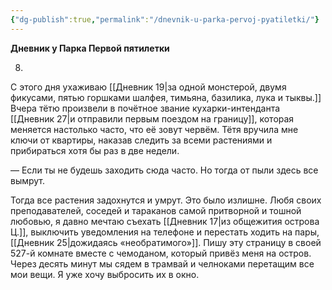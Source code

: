 ```yaml
---
{"dg-publish":true,"permalink":"/dnevnik-u-parka-pervoj-pyatiletki/"}
---
```


**Дневник у Парка Первой пятилетки**

8.
С этого дня ухаживаю [[Дневник 19\|за одной монстерой, двумя фикусами, пятью горшками шалфея, тимьяна, базилика, лука и тыквы.]] Вчера тётю произвели в почётное звание кухарки-интенданта [[Дневник 27\|и отправили первым поездом на границу]], которая меняется настолько часто, что её зовут червём. Тётя вручила мне ключи от квартиры, наказав следить за всеми растениями и прибираться хотя бы раз в две недели.

— Если ты не будешь заходить сюда часто. Но тогда от пыли здесь все вымрут.

Тогда все растения задохнутся и умрут. Это было излишне. Любя своих преподавателей, соседей и тараканов самой притворной и тошной любовью, я давно мечтаю съехать [[Дневник 17\|из общежития острова Ц.]], выключить уведомления на телефоне и перестать ходить на пары, [[Дневник 25\|дожидаясь «необратимого»]]. Пишу эту страницу в своей 527-й комнате вместе с чемоданом, который привёз меня на остров. Через десять минут мы сядем в трамвай и челноками перетащим все мои вещи. Я уже хочу выбросить их в окно.